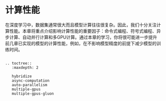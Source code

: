 # 计算性能

在深度学习中，数据集通常很大而且模型计算往往很复杂。因此，我们十分关注计算性能。本章将重点介绍影响计算性能的重要因子：命令式编程、符号式编程、异步计算、自动并行计算和多GPU计算。通过本章的学习，你将很可能进一步提升前几章已实现的模型的计算性能，例如，在不影响模型精度的前提下减少模型的训练时间。

```eval_rst

.. toctree::
   :maxdepth: 2

   hybridize
   async-computation
   auto-parallelism
   multiple-gpus
   multiple-gpus-gluon
```
